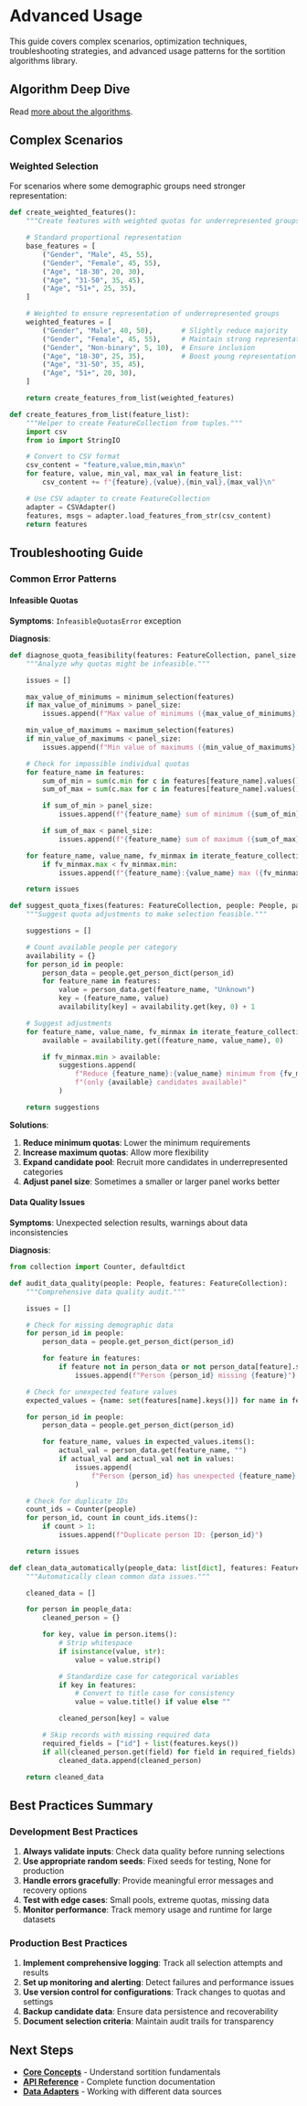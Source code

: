 # Advanced Usage

This guide covers complex scenarios, optimization techniques, troubleshooting strategies, and advanced usage patterns for the sortition algorithms library.

## Algorithm Deep Dive

Read [more about the algorithms](concepts.md#selection-algorithms).

## Complex Scenarios

### Weighted Selection

For scenarios where some demographic groups need stronger representation:

```python
def create_weighted_features():
    """Create features with weighted quotas for underrepresented groups."""

    # Standard proportional representation
    base_features = [
        ("Gender", "Male", 45, 55),
        ("Gender", "Female", 45, 55),
        ("Age", "18-30", 20, 30),
        ("Age", "31-50", 35, 45),
        ("Age", "51+", 25, 35),
    ]

    # Weighted to ensure representation of underrepresented groups
    weighted_features = [
        ("Gender", "Male", 40, 50),       # Slightly reduce majority
        ("Gender", "Female", 45, 55),     # Maintain strong representation
        ("Gender", "Non-binary", 5, 10),  # Ensure inclusion
        ("Age", "18-30", 25, 35),         # Boost young representation
        ("Age", "31-50", 35, 45),
        ("Age", "51+", 20, 30),
    ]

    return create_features_from_list(weighted_features)

def create_features_from_list(feature_list):
    """Helper to create FeatureCollection from tuples."""
    import csv
    from io import StringIO

    # Convert to CSV format
    csv_content = "feature,value,min,max\n"
    for feature, value, min_val, max_val in feature_list:
        csv_content += f"{feature},{value},{min_val},{max_val}\n"

    # Use CSV adapter to create FeatureCollection
    adapter = CSVAdapter()
    features, msgs = adapter.load_features_from_str(csv_content)
    return features
```

## Troubleshooting Guide

### Common Error Patterns

#### Infeasible Quotas

**Symptoms**: `InfeasibleQuotasError` exception

**Diagnosis**:

```python
def diagnose_quota_feasibility(features: FeatureCollection, panel_size: int):
    """Analyze why quotas might be infeasible."""

    issues = []

    max_value_of_minimums = minimum_selection(features)
    if max_value_of_minimums > panel_size:
        issues.append(f"Max value of minimums ({max_value_of_minimums}) exceeds panel size ({panel_size})")

    min_value_of_maximums = maximum_selection(features)
    if min_value_of_maximums < panel_size:
        issues.append(f"Min value of maximums ({min_value_of_maximums}) is less than panel size ({panel_size})")

    # Check for impossible individual quotas
    for feature_name in features:
        sum_of_min = sum(c.min for c in features[feature_name].values())
        sum_of_max = sum(c.max for c in features[feature_name].values())

        if sum_of_min > panel_size:
            issues.append(f"{feature_name} sum of minimum ({sum_of_min}) exceeds panel size")

        if sum_of_max < panel_size:
            issues.append(f"{feature_name} sum of maximum ({sum_of_max}) is less than panel size")

    for feature_name, value_name, fv_minmax in iterate_feature_collection(features):
        if fv_minmax.max < fv_minmax.min:
            issues.append(f"{feature_name}:{value_name} max ({fv_minmax.max}) < min ({fv_minmax.min})")

    return issues

def suggest_quota_fixes(features: FeatureCollection, people: People, panel_size: int):
    """Suggest quota adjustments to make selection feasible."""

    suggestions = []

    # Count available people per category
    availability = {}
    for person_id in people:
        person_data = people.get_person_dict(person_id)
        for feature_name in features:
            value = person_data.get(feature_name, "Unknown")
            key = (feature_name, value)
            availability[key] = availability.get(key, 0) + 1

    # Suggest adjustments
    for feature_name, value_name, fv_minmax in iterate_feature_collection(features):
        available = availability.get((feature_name, value_name), 0)

        if fv_minmax.min > available:
            suggestions.append(
                f"Reduce {feature_name}:{value_name} minimum from {fv_minmax.min} to {available} "
                f"(only {available} candidates available)"
            )

    return suggestions
```

**Solutions**:

1. **Reduce minimum quotas**: Lower the minimum requirements
2. **Increase maximum quotas**: Allow more flexibility
3. **Expand candidate pool**: Recruit more candidates in underrepresented categories
4. **Adjust panel size**: Sometimes a smaller or larger panel works better

#### Data Quality Issues

**Symptoms**: Unexpected selection results, warnings about data inconsistencies

**Diagnosis**:

```python
from collection import Counter, defaultdict

def audit_data_quality(people: People, features: FeatureCollection):
    """Comprehensive data quality audit."""

    issues = []

    # Check for missing demographic data
    for person_id in people:
        person_data = people.get_person_dict(person_id)

        for feature in features:
            if feature not in person_data or not person_data[feature].strip():
                issues.append(f"Person {person_id} missing {feature}")

    # Check for unexpected feature values
    expected_values = {name: set(features[name].keys()]) for name in features}

    for person_id in people:
        person_data = people.get_person_dict(person_id)

        for feature_name, values in expected_values.items():
            actual_val = person_data.get(feature_name, "")
            if actual_val and actual_val not in values:
                issues.append(
                    f"Person {person_id} has unexpected {feature_name} value: '{actual_val}'"
                )

    # Check for duplicate IDs
    count_ids = Counter(people)
    for person_id, count in count_ids.items():
        if count > 1:
            issues.append(f"Duplicate person ID: {person_id}")

    return issues

def clean_data_automatically(people_data: list[dict], features: FeatureCollection):
    """Automatically clean common data issues."""

    cleaned_data = []

    for person in people_data:
        cleaned_person = {}

        for key, value in person.items():
            # Strip whitespace
            if isinstance(value, str):
                value = value.strip()

            # Standardize case for categorical variables
            if key in features:
                # Convert to title case for consistency
                value = value.title() if value else ""

            cleaned_person[key] = value

        # Skip records with missing required data
        required_fields = ["id"] + list(features.keys())
        if all(cleaned_person.get(field) for field in required_fields):
            cleaned_data.append(cleaned_person)

    return cleaned_data
```

## Best Practices Summary

### Development Best Practices

1. **Always validate inputs**: Check data quality before running selections
2. **Use appropriate random seeds**: Fixed seeds for testing, None for production
3. **Handle errors gracefully**: Provide meaningful error messages and recovery options
4. **Test with edge cases**: Small pools, extreme quotas, missing data
5. **Monitor performance**: Track memory usage and runtime for large datasets

### Production Best Practices

1. **Implement comprehensive logging**: Track all selection attempts and results
2. **Set up monitoring and alerting**: Detect failures and performance issues
3. **Use version control for configurations**: Track changes to quotas and settings
4. **Backup candidate data**: Ensure data persistence and recoverability
5. **Document selection criteria**: Maintain audit trails for transparency

## Next Steps

- **[Core Concepts](concepts.md)** - Understand sortition fundamentals
- **[API Reference](api-reference.md)** - Complete function documentation
- **[Data Adapters](adapters.md)** - Working with different data sources
